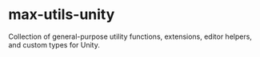 # max-utils-unity
Collection of general-purpose utility functions, extensions, editor helpers, and custom types for Unity.

